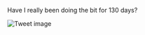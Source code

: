 Have I really been doing the bit for 130 days?


![Tweet image](/assets/crosspoast/GxW66K5aIAAYzVg.jpg)

